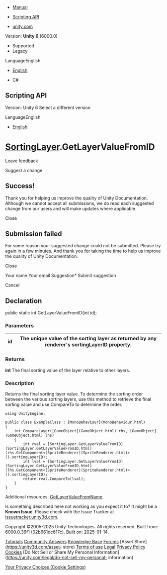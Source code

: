 [ ]()

  * [Manual](../Manual/index.html)
  * [Scripting API](../ScriptReference/index.html)

  * [unity.com](https://unity.com/)

Version: **Unity 6** (6000.0)

  * Supported
  * Legacy

LanguageEnglish

  * [English]()

  * C#

[ ](https://docs.unity3d.com)

## Scripting API

Version: Unity 6 Select a different version

LanguageEnglish

  * [English]()

#  [SortingLayer](SortingLayer.html).GetLayerValueFromID

Leave feedback

Suggest a change

## Success!

Thank you for helping us improve the quality of Unity Documentation. Although
we cannot accept all submissions, we do read each suggested change from our
users and will make updates where applicable.

Close

## Submission failed

For some reason your suggested change could not be submitted. Please <a>try
again</a> in a few minutes. And thank you for taking the time to help us
improve the quality of Unity Documentation.

Close

Your name Your email Suggestion* Submit suggestion

Cancel

[ ]()

## Declaration

public static int GetLayerValueFromID(int id);

### Parameters

id | The unique value of the sorting layer as returned by any renderer's sortingLayerID property.  
---|---  
  
### Returns

**int** The final sorting value of the layer relative to other layers.

### Description

Returns the final sorting layer value. To determine the sorting order between
the various sorting layers, use this method to retrieve the final sorting
value and use CompareTo to determine the order.

    
    
    using UnityEngine;  
      
    public class ExampleClass : [MonoBehaviour](MonoBehaviour.html)
    {
        int CompareLayer([GameObject](GameObject.html) rhs, [GameObject](GameObject.html) lhs)
        {
            int rval = [SortingLayer.GetLayerValueFromID](SortingLayer.GetLayerValueFromID.html)(rhs.GetComponent<[SpriteRenderer](SpriteRenderer.html)>().sortingLayerID);
            int lval = [SortingLayer.GetLayerValueFromID](SortingLayer.GetLayerValueFromID.html)(lhs.GetComponent<[SpriteRenderer](SpriteRenderer.html)>().sortingLayerID);
            return rval.CompareTo(lval);
        }
    }
    

Additional resources:
[GetLayerValueFromName](SortingLayer.GetLayerValueFromName.html).

Is something described here not working as you expect it to? It might be a
**Known Issue**. Please check with the Issue Tracker at
[issuetracker.unity3d.com](https://issuetracker.unity3d.com).

Copyright ©2005-2025 Unity Technologies. All rights reserved. Built from:
6000.0.36f1 (02b661dc617c). Built on: 2025-01-14.

[Tutorials](https://unity3d.com/learn) [Community
Answers](https://answers.unity3d.com) [Knowledge
Base](https://support.unity3d.com/hc/en-us)
[Forums](https://forum.unity3d.com) [Asset Store](https://unity3d.com/asset-
store) [Terms of use](https://docs.unity3d.com/Manual/TermsOfUse.html)
[Legal](https://unity.com/legal) [Privacy
Policy](https://unity.com/legal/privacy-policy)
[Cookies](https://unity.com/legal/cookie-policy) [Do Not Sell or Share My
Personal Information](https://unity.com/legal/do-not-sell-my-personal-
information)

[Your Privacy Choices (Cookie Settings)](javascript:void\(0\);)

